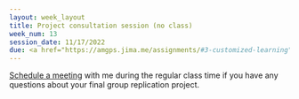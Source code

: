 ```yaml
---
layout: week_layout
title: Project consultation session (no class)
week_num: 13
session_date: 11/17/2022
due: <a href="https://amgps.jima.me/assignments/#3-customized-learning">Complete customized learning</a>
---
```


<!-- 
description: <a href="https://amgps.jima.me/assignments/#4-replication-project">Verification report (10 pts)</a>
 -->

[Schedule a meeting](#) with me during the regular class time if you have any questions about your final group replication project.

